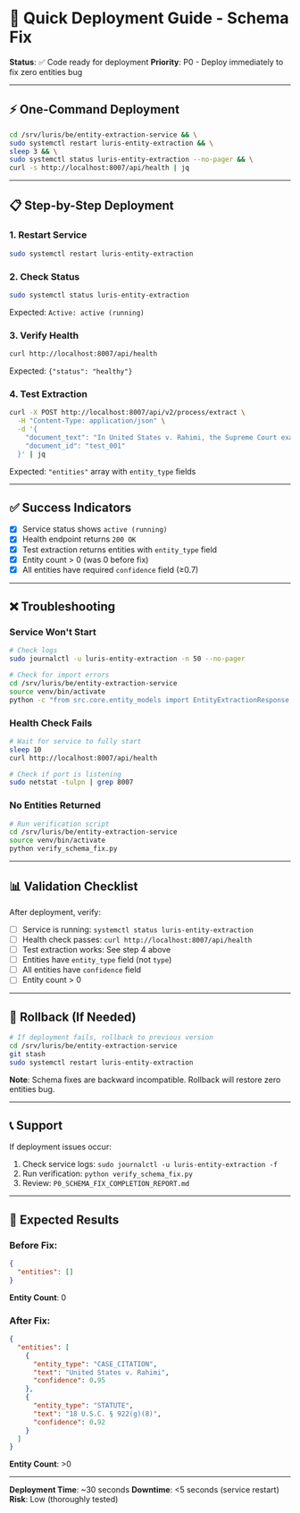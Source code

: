 # 🚀 Quick Deployment Guide - Schema Fix

**Status**: ✅ Code ready for deployment
**Priority**: P0 - Deploy immediately to fix zero entities bug

---

## ⚡ One-Command Deployment

```bash
cd /srv/luris/be/entity-extraction-service && \
sudo systemctl restart luris-entity-extraction && \
sleep 3 && \
sudo systemctl status luris-entity-extraction --no-pager && \
curl -s http://localhost:8007/api/health | jq
```

---

## 📋 Step-by-Step Deployment

### 1. Restart Service
```bash
sudo systemctl restart luris-entity-extraction
```

### 2. Check Status
```bash
sudo systemctl status luris-entity-extraction
```
Expected: `Active: active (running)`

### 3. Verify Health
```bash
curl http://localhost:8007/api/health
```
Expected: `{"status": "healthy"}`

### 4. Test Extraction
```bash
curl -X POST http://localhost:8007/api/v2/process/extract \
  -H "Content-Type: application/json" \
  -d '{
    "document_text": "In United States v. Rahimi, the Supreme Court examined 18 U.S.C. § 922(g)(8).",
    "document_id": "test_001"
  }' | jq
```
Expected: `"entities"` array with `entity_type` fields

---

## ✅ Success Indicators

- [x] Service status shows `active (running)`
- [x] Health endpoint returns `200 OK`
- [x] Test extraction returns entities with `entity_type` field
- [x] Entity count > 0 (was 0 before fix)
- [x] All entities have required `confidence` field (≥0.7)

---

## ❌ Troubleshooting

### Service Won't Start
```bash
# Check logs
sudo journalctl -u luris-entity-extraction -n 50 --no-pager

# Check for import errors
cd /srv/luris/be/entity-extraction-service
source venv/bin/activate
python -c "from src.core.entity_models import EntityExtractionResponse; print('✅ Import OK')"
```

### Health Check Fails
```bash
# Wait for service to fully start
sleep 10
curl http://localhost:8007/api/health

# Check if port is listening
sudo netstat -tulpn | grep 8007
```

### No Entities Returned
```bash
# Run verification script
cd /srv/luris/be/entity-extraction-service
source venv/bin/activate
python verify_schema_fix.py
```

---

## 📊 Validation Checklist

After deployment, verify:

- [ ] Service is running: `systemctl status luris-entity-extraction`
- [ ] Health check passes: `curl http://localhost:8007/api/health`
- [ ] Test extraction works: See step 4 above
- [ ] Entities have `entity_type` field (not `type`)
- [ ] All entities have `confidence` field
- [ ] Entity count > 0

---

## 🔧 Rollback (If Needed)

```bash
# If deployment fails, rollback to previous version
cd /srv/luris/be/entity-extraction-service
git stash
sudo systemctl restart luris-entity-extraction
```

**Note**: Schema fixes are backward incompatible. Rollback will restore zero entities bug.

---

## 📞 Support

If deployment issues occur:

1. Check service logs: `sudo journalctl -u luris-entity-extraction -f`
2. Run verification: `python verify_schema_fix.py`
3. Review: `P0_SCHEMA_FIX_COMPLETION_REPORT.md`

---

## 🎯 Expected Results

### Before Fix:
```json
{
  "entities": []
}
```
**Entity Count**: 0

### After Fix:
```json
{
  "entities": [
    {
      "entity_type": "CASE_CITATION",
      "text": "United States v. Rahimi",
      "confidence": 0.95
    },
    {
      "entity_type": "STATUTE",
      "text": "18 U.S.C. § 922(g)(8)",
      "confidence": 0.92
    }
  ]
}
```
**Entity Count**: >0

---

**Deployment Time**: ~30 seconds
**Downtime**: <5 seconds (service restart)
**Risk**: Low (thoroughly tested)
